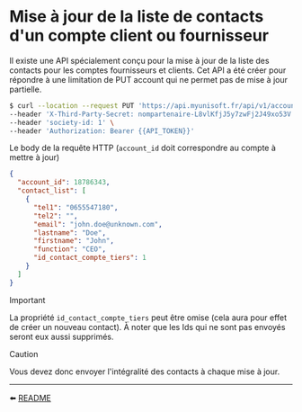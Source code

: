 # Mise à jour de la liste de contacts d'un compte client ou fournisseur

Il existe une API spécialement conçu pour la mise à jour de la liste des contacts pour les comptes fournisseurs et clients. Cet API a été créer pour répondre à une limitation de PUT account qui ne permet pas de mise à jour partielle.

```bash
$ curl --location --request PUT 'https://api.myunisoft.fr/api/v1/account/contact' \
--header 'X-Third-Party-Secret: nompartenaire-L8vlKfjJ5y7zwFj2J49xo53V' \
--header 'society-id: 1' \
--header 'Authorization: Bearer {{API_TOKEN}}'
```

Le body de la requête HTTP (`account_id` doit correspondre au compte à mettre à jour)

```json
{
  "account_id": 18786343,
  "contact_list": [
    {
      "tel1": "0655547180",
      "tel2": "",
      "email": "john.doe@unknown.com",
      "lastname": "Doe",
      "firstname": "John",
      "function": "CEO",
      "id_contact_compte_tiers": 1
    }
  ]   
}
```

> [!IMPORTANT]
> La propriété `id_contact_compte_tiers` peut être omise (cela aura pour effet de créer un nouveau contact). À noter que les Ids qui ne sont pas envoyés seront eux aussi supprimés.

> [!CAUTION]
> Vous devez donc envoyer l'intégralité des contacts à chaque mise à jour.

---

⬅️ [README](../../../../README.md)

